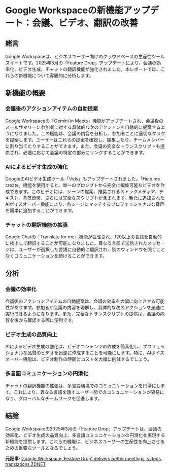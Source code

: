 # Google Workspaceの新機能アップデート：会議、ビデオ、翻訳の改善

## 緒言

Google Workspaceは、ビジネスユーザー向けのクラウドベースの生産性ツールスイートです。2025年3月の「Feature Drop」アップデートにより、会議の効率化、ビデオ生成、チャットの翻訳機能が強化されました。本レポートでは、これらの新機能について客観的に分析します。

## 新機能の概要

### 会議後のアクションアイテムの自動提案

Google Workspaceの「Gemini in Meets」機能がアップデートされ、会議後のメールサマリーに参加者に対する具体的な次のアクションを自動的に提案するようになりました。この機能は、会議の内容を分析し、参加者ごとに適切なタスクを提案します。ユーザーはこれらの提案を確認し、編集したり、チームメンバーに割り当てたりすることができます。また、会議の完全なトランスクリプトも提供され、必要に応じて会議の特定の部分にリンクすることができます。

### AIによるビデオ生成の強化

GoogleのAIビデオ生成ツール「Vids」もアップデートされました。「Help me create」機能を使用すると、単一のプロンプトから完全に編集可能なビデオを作成できます。このビデオには、シーンの提案、推奨されるストックメディア、テキスト、背景音楽、さらには完全なスクリプトが含まれます。新たに追加されたAIボイスオーバー機能により、各シーンにマッチするプロフェッショナルな音声を簡単に追加することができます。

### チャットの翻訳機能の拡張

Google Chatの「Translate for me」機能が拡張され、120以上の言語を自動的に検出して翻訳することが可能になりました。異なる言語で送信されたメッセージは、ユーザーが選択した言語に自動的に翻訳され、別のウィンドウを開くことなくコミュニケーションを続けることができます。

## 分析

### 会議の効率化

会議後のアクションアイテムの自動提案は、会議の効率を大幅に向上させる可能性があります。参加者が会議の内容を理解し、具体的な次のアクションを迅速に実行できるようになります。また、完全なトランスクリプトの提供は、会議の内容を後から確認する際に便利です。

### ビデオ生成の品質向上

AIによるビデオ生成の強化は、ビデオコンテンツの作成を簡素化し、プロフェッショナルな品質のビデオを迅速に作成することを可能にします。特に、AIボイスオーバー機能は、ビデオ制作の時間とコストを大幅に削減するでしょう。

### 多言語コミュニケーションの円滑化

チャットの翻訳機能の拡張は、多言語環境でのコミュニケーションを円滑にします。これにより、異なる言語を話すユーザー間でのコミュニケーションが容易になり、グローバルなチームワークを促進します。

## 結論

Google Workspaceの2025年3月の「Feature Drop」アップデートは、会議の効率化、ビデオ生成の品質向上、多言語コミュニケーションの円滑化を実現する新機能を提供します。これらの機能は、ビジネスユーザーの生産性を向上させるための重要なツールとなるでしょう。

**元記事:** [Google Workspace 'Feature Drop' delivers better meetings, videos, translations ZDNET](https://www.zdnet.com/home-and-office/work-life/google-workspace-feature-drop-delivers-better-meetings-videos-translations/)